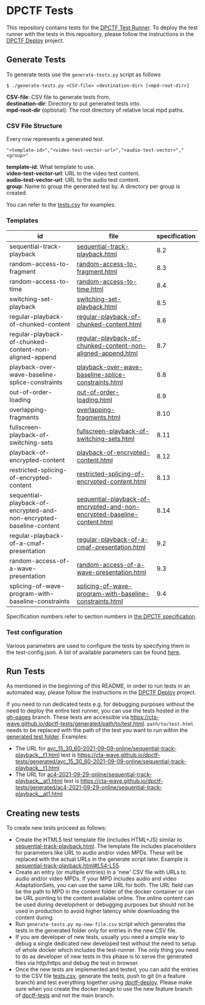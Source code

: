 # DPCTF Tests

This repository contains tests for the [DPCTF Test
Runner](https://github.com/cta-wave/dpctf-test-runner).
To deploy the test runner with the tests in this repository, please follow the instructions in the [DPCTF Deploy](https://github.com/cta-wave/dpctf-test-runner) project.

## Generate Tests

To generate tests use the `generate-tests.py` script as follows

```
$ ./generate-tests.py <CSV-file> <destination-dir> [<mpd-root-dir>]
```

**CSV-file**: CSV file to generate tests from.  
**destination-dir**: Directory to put generated tests into.  
**mpd-root-dir** (optional): The root directory of relative local mpd paths.

### CSV File Structure

Every row represents a generated test.

```csv
"<template-id>","<video-test-vector-url>","<audio-test-vector>","<group>"
```

**template-id**: What template to use.  
**video-test-vector-url**: URL to the video test content.  
**audio-test-vector-url**: URL to the audio test content.  
**group**: Name to group the generated test by. A directory per group is created.

You can refer to the [tests.csv](./tests.csv) for examples.

### Templates

| id                                                                  | file                                                                                                                                                         | specification |
| ------------------------------------------------------------------- | ------------------------------------------------------------------------------------------------------------------------------------------------------------ | ------------- |
| sequential-track-playback                                           | [sequential-track-playback.html](./sequential-track-playback.html)                                                                                           | 8.2           |
| random-access-to-fragment                                           | [random-access-to-fragment.html](./random-access-to-fragment.html)                                                                                           | 8.3           |
| random-access-to-time                                               | [random-access-to-time.html](./random-access-to-time.html)                                                                                                   | 8.4           |
| switching-set-playback                                              | [switching-set-playback.html](./switching-set-playback.html)                                                                                                 | 8.5           |
| regular-playback-of-chunked-content                                 | [regular-playback-of-chunked-content.html](./regular-playback-of-chunked-content.html)                                                                       | 8.6           |
| regular-playback-of-chunked-content-non-aligned-append              | [regular-playback-of-chunked-content-non-aligned-append.html](./regular-playback-of-chunked-content-non-aligned-append.html)                                 | 8.7           |
| playback-over-wave-baseline-splice-constraints                      | [playback-over-wave-baseline-splice-constraints.html](./playback-over-wave-baseline-splice-constraints.html)                                                 | 8.8           |
| out-of-order-loading                                                | [out-of-order-loading.html](./out-of-order-loading.html)                                                                                                     | 8.9           |
| overlapping-fragments                                               | [overlapping-fragments.html](./overlapping-fragments.html)                                                                                                   | 8.10          |
| fullscreen-playback-of-switching-sets                               | [fullscreen-playback-of-switching-sets.html](./fullscreen-playback-of-switching-sets.html)                                                                   | 8.11          |
| playback-of-encrypted-content                                       | [playback-of-encrypted-content.html](./playback-of-encrypted-content-https.html)                                                                             | 8.12          |
| restricted-splicing-of-encrypted-content                            | [restricted-splicing-of-encrypted-content.html](./restricted-splicing-of-encrypted-content-https.html)                                                       | 8.13          |
| sequential-playback-of-encrypted-and-non-encrypted-baseline-content | [sequential-playback-of-encrypted-and-non-encrypted-baseline-content.html](./sequential-playback-of-encrypted-and-non-encrypted-baseline-content-https.html) | 8.14          |
| regular-playback-of-a-cmaf-presentation                             | [regular-playback-of-a-cmaf-presentation.html](./regular-playback-of-a-cmaf-presentation.html)                                                               | 9.2           |
| random-access-of-a-wave-presentation                                | [random-access-of-a-wave-presentation.html](./random-access-of-a-wave-presentation.html)                                                                     | 9.3           |
| splicing-of-wave-program-with-baseline-constraints                  | [splicing-of-wave-program-with-baseline-constraints.html](./splicing-of-wave-program-with-baseline-constraints.html)                                         | 9.4           |

Specification numbers refer to section numbers in [the DPCTF specification](https://cdn.cta.tech/cta/media/media/resources/standards/pdfs/cta-5003-final.pdf).

### Test configuration

Various parameters are used to configure the tests by specifying them in the test-config.json. A list of available parameters can be found [here](./TEST_CONFIG.md).

## Run Tests

As mentioned in the beginning of this README, in order to run tests in an automated way, please follow the instructions in the [DPCTF Deploy](https://github.com/cta-wave/dpctf-test-runner) project. 

If you need to run dedicated tests e.g. for debugging purposes without the need to deploy the entire test runner, you can use the tests hosted in the [gh-pages](https://github.com/cta-wave/dpctf-tests/tree/github-pages) branch. These tests are accessible via https://cta-wave.github.io/dpctf-tests/generated/path/to/test.html. `path/to/test.html` needs to be replaced with the path of the test you want to run within the [generated test folder](https://github.com/cta-wave/dpctf-tests/tree/github-pages/generated). Examples: 
* The URL for [avc_15_30_60-2021-09-09-online/sequential-track-playback__t1.html](https://github.com/cta-wave/dpctf-tests/blob/github-pages/generated/avc_15_30_60-2021-09-09-online/sequential-track-playback__t1.html) test is https://cta-wave.github.io/dpctf-tests/generated/avc_15_30_60-2021-09-09-online/sequential-track-playback__t1.html 
* The URL for [ac4-2021-09-29-online/sequential-track-playback__at1.html](https://github.com/cta-wave/dpctf-tests/blob/github-pages/generated/ac4-2021-09-29-online/sequential-track-playback__at1.html) test is https://cta-wave.github.io/dpctf-tests/generated/ac4-2021-09-29-online/sequential-track-playback__at1.html 

## Creating new tests

To create new tests proceed as follows:

- Create the HTML5 test template file (includes HTML+JS) similar to [sequential-track-playback.html](https://github.com/cta-wave/dpctf-tests/blob/master/sequential-track-playback.html). The template file includes placeholders for parameters like URL to audio and/or video MPDs. These will be replaced with the actual URLs in the generate script later. Example is [sequential-track-playback.html#L54-L55](https://github.com/cta-wave/dpctf-tests/blob/master/sequential-track-playback.html#L54-L55).
- Create an entry (or multiple entries) in a 'new' CSV file with URLs to audio and/or video MPDs. If your MPD includes audio and video AdaptationSets, you can use the same URL for both. The URL field can be the path to MPD in the content folder of the docker container or can be URL pointing to the content available online. The online content can be used during development or debugging purposes but should not be used in production to avoid higher latency while downloading the content during.
- Run `generate-tests.py my-new-file.csv` script which generates the tests in the generated folder only for entries in the new CSV file.
- If you are developer of new tests, usually you need a simple way to debug a single dedicated new developed test without the need to setup of whole docker which includes the test-runner. The only thing you need to do as developer of new tests in this phase is to serve the generated files via http/https and debug the test in browser.
- Once the new tests are implemented and tested, you can add the entries to the CSV file [tests.csv](https://github.com/cta-wave/dpctf-tests/blob/master/tests.csv), generate the tests, push to git (in a feature branch) and test everything together using [dpctf-deploy](https://github.com/cta-wave/dpctf-deploy). Please make sure when you create the docker image to use the new feature branch of [dpctf-tests](https://github.com/cta-wave/dpctf-tests) and not the main branch.
